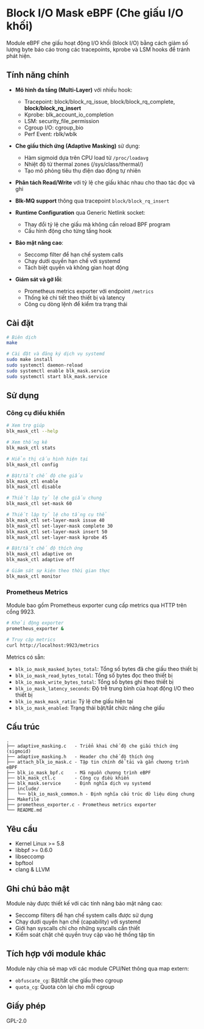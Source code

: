 # Block I/O Mask eBPF (Che giấu I/O khối)

Module eBPF che giấu hoạt động I/O khối (block I/O) bằng cách giảm số lượng byte báo cáo trong các tracepoints, kprobe và LSM hooks để tránh phát hiện.

## Tính năng chính

- **Mô hình đa tầng (Multi-Layer)** với nhiều hook:
  - Tracepoint: block/block_rq_issue, block/block_rq_complete, **block/block_rq_insert**
  - Kprobe: blk_account_io_completion
  - LSM: security_file_permission
  - Cgroup I/O: cgroup_bio
  - Perf Event: rblk/wblk

- **Che giấu thích ứng (Adaptive Masking)** sử dụng:
  - Hàm sigmoid dựa trên CPU load từ `/proc/loadavg`
  - Nhiệt độ từ thermal zones (/sys/class/thermal/)
  - Tạo mô phỏng tiêu thụ điện dao động tự nhiên

- **Phân tách Read/Write** với tỷ lệ che giấu khác nhau cho thao tác đọc và ghi

- **Blk-MQ support** thông qua tracepoint `block/block_rq_insert` 

- **Runtime Configuration** qua Generic Netlink socket:
  - Thay đổi tỷ lệ che giấu mà không cần reload BPF program
  - Cấu hình động cho từng tầng hook

- **Bảo mật nâng cao**:
  - Seccomp filter để hạn chế system calls
  - Chạy dưới quyền hạn chế với systemd
  - Tách biệt quyền và không gian hoạt động

- **Giám sát và gỡ lỗi**:
  - Prometheus metrics exporter với endpoint `/metrics`
  - Thống kê chi tiết theo thiết bị và latency
  - Công cụ dòng lệnh để kiểm tra trạng thái

## Cài đặt

```bash
# Biên dịch
make

# Cài đặt và đăng ký dịch vụ systemd
sudo make install
sudo systemctl daemon-reload
sudo systemctl enable blk_mask.service
sudo systemctl start blk_mask.service
```

## Sử dụng

### Công cụ điều khiển

```bash
# Xem trợ giúp
blk_mask_ctl --help

# Xem thống kê
blk_mask_ctl stats

# Hiển thị cấu hình hiện tại
blk_mask_ctl config

# Bật/tắt chế độ che giấu
blk_mask_ctl enable
blk_mask_ctl disable

# Thiết lập tỷ lệ che giấu chung
blk_mask_ctl set-mask 60

# Thiết lập tỷ lệ cho tầng cụ thể
blk_mask_ctl set-layer-mask issue 40
blk_mask_ctl set-layer-mask complete 30
blk_mask_ctl set-layer-mask insert 50
blk_mask_ctl set-layer-mask kprobe 45

# Bật/tắt chế độ thích ứng
blk_mask_ctl adaptive on
blk_mask_ctl adaptive off

# Giám sát sự kiện theo thời gian thực
blk_mask_ctl monitor
```

### Prometheus Metrics

Module bao gồm Prometheus exporter cung cấp metrics qua HTTP trên cổng 9923.

```bash
# Khởi động exporter
prometheus_exporter &

# Truy cập metrics
curl http://localhost:9923/metrics
```

Metrics có sẵn:
- `blk_io_mask_masked_bytes_total`: Tổng số bytes đã che giấu theo thiết bị
- `blk_io_mask_read_bytes_total`: Tổng số bytes đọc theo thiết bị
- `blk_io_mask_write_bytes_total`: Tổng số bytes ghi theo thiết bị
- `blk_io_mask_latency_seconds`: Độ trễ trung bình của hoạt động I/O theo thiết bị
- `blk_io_mask_mask_ratio`: Tỷ lệ che giấu hiện tại
- `blk_io_mask_enabled`: Trạng thái bật/tắt chức năng che giấu

## Cấu trúc

```
.
├── adaptive_masking.c   - Triển khai chế độ che giấu thích ứng (sigmoid)
├── adaptive_masking.h   - Header cho chế độ thích ứng
├── attach_blk_io_mask.c - Tập tin chính để tải và gắn chương trình eBPF
├── blk_io_mask_bpf.c    - Mã nguồn chương trình eBPF
├── blk_mask_ctl.c       - Công cụ điều khiển
├── blk_mask.service     - Định nghĩa dịch vụ systemd
├── include/
│   └── blk_io_mask_common.h - Định nghĩa cấu trúc dữ liệu dùng chung
├── Makefile
├── prometheus_exporter.c - Prometheus metrics exporter
└── README.md
```

## Yêu cầu

- Kernel Linux >= 5.8
- libbpf >= 0.6.0
- libseccomp
- bpftool
- clang & LLVM

## Ghi chú bảo mật

Module này được thiết kế với các tính năng bảo mật nâng cao:
- Seccomp filters để hạn chế system calls được sử dụng
- Chạy dưới quyền hạn chế (capability) với systemd
- Giới hạn syscalls chỉ cho những syscalls cần thiết
- Kiểm soát chặt chẽ quyền truy cập vào hệ thống tập tin

## Tích hợp với module khác

Module này chia sẻ map với các module CPU/Net thông qua map extern:

- `obfuscate_cg`: Bật/tắt che giấu theo cgroup
- `quota_cg`: Quota còn lại cho mỗi cgroup

## Giấy phép

GPL-2.0 